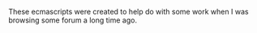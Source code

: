 These ecmascripts were created to help do with some work when I was browsing some forum a long time ago.